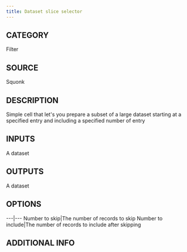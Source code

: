 ```yaml
---
title: Dataset slice selector
---
```


## CATEGORY
Filter

## SOURCE
Squonk

## DESCRIPTION
Simple cell that let's you prepare a subset of a large dataset starting at a specified entry and including a specified number of entry

## INPUTS
A dataset

## OUTPUTS
A dataset

## OPTIONS

---|---
Number to skip|The number of records to skip
Number to include|The number of records to include after skipping


## ADDITIONAL INFO
